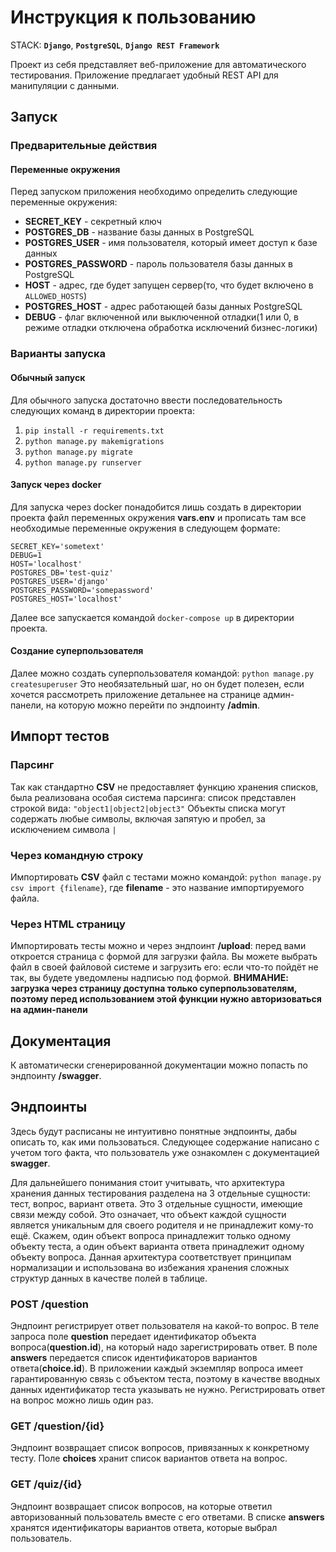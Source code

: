 # Инструкция к пользованию

STACK: **`Django`**,  **`PostgreSQL`**,  **`Django REST Framework`**

Проект из себя представляет веб-приложение для автоматического тестирования. Приложение предлагает удобный REST API для манипуляции с данными.

## Запуск  
### Предварительные действия  
#### Переменные окружения  
Перед запуском приложения необходимо определить следующие переменные окружения:  
- **SECRET_KEY** - секретный ключ  
- **POSTGRES_DB** - название базы данных в PostgreSQL  
- **POSTGRES_USER** - имя пользователя, который имеет доступ к базе данных  
- **POSTGRES_PASSWORD** - пароль пользователя базы данных в PostgreSQL  
- **HOST** - адрес, где будет запущен сервер(то, что будет включено в `ALLOWED_HOSTS`)
- **POSTGRES_HOST** - адрес работающей базы данных PostgreSQL  
- **DEBUG** - флаг включенной или выключенной отладки(1 или 0, в режиме отладки отключена обработка исключений бизнес-логики)
### Варианты запуска  
#### Обычный запуск  
Для обычного запуска достаточно ввести последовательность следующих команд в директории проекта:  
1. `pip install -r requirements.txt`  
2. `python manage.py makemigrations`  
3. `python manage.py migrate`  
4. `python manage.py runserver`  
#### Запуск через docker  
Для запуска через docker понадобится лишь создать в директории проекта файл переменных окружения **vars.env** и прописать там все необходимые переменные окружения в следующем формате:
```
SECRET_KEY='sometext'  
DEBUG=1
HOST='localhost'  
POSTGRES_DB='test-quiz'  
POSTGRES_USER='django'  
POSTGRES_PASSWORD='somepassword'  
POSTGRES_HOST='localhost'
```
Далее все запускается командой `docker-compose up` в директории проекта.
#### Создание суперпользователя
Далее можно создать суперпользователя командой:
`python manage.py createsuperuser`
Это необязательный шаг, но он будет полезен, если хочется рассмотреть приложение детальнее на странице админ-панели, на которую можно перейти по эндпоинту **/admin**.

## Импорт тестов
### Парсинг
Так как стандартно **CSV** не предоставляет функцию хранения списков, была реализована особая система парсинга: список представлен строкой вида:
`"object1|object2|object3"`
Объекты списка могут содержать любые символы, включая запятую и пробел, за исключением символа `|`

### Через командную строку
Импортировать **CSV** файл с тестами можно командой:
`python manage.py csv import {filename}`, где **filename** - это название импортируемого файла.

### Через HTML страницу
Импортировать тесты можно и через эндпоинт **/upload**:  перед вами откроется страница с формой для загрузки файла. Вы можете выбрать файл в своей файловой системе и загрузить его: если что-то пойдёт не так, вы будете уведомлены надписью под формой. 
**ВНИМАНИЕ: загрузка через страницу доступна только суперпользователям, поэтому перед использованием этой функции нужно авторизоваться на админ-панели**

## Документация
К автоматически сгенерированной документации можно попасть по эндпоинту **/swagger**.

## Эндпоинты
Здесь будут расписаны не интуитивно понятные эндпоинты, дабы описать то, как ими пользоваться. Следующее содержание написано с учетом того факта, что пользователь уже ознакомлен с документацией **swagger**.

Для дальнейшего понимания стоит учитывать, что архитектура хранения данных тестирования разделена на 3 отдельные сущности: тест, вопрос, вариант ответа. Это 3 отдельные сущности, имеющие связи между собой. Это означает, что объект каждой сущности является уникальным для своего родителя и не принадлежит кому-то ещё. Скажем, один объект вопроса принадлежит только одному объекту теста, а один объект варианта ответа принадлежит одному объекту вопроса. Данная архитектура соответствует принципам нормализации и использована во избежания хранения сложных структур данных в качестве полей в таблице.
### POST /question
Эндпоинт регистрирует ответ пользователя на какой-то вопрос. В теле запроса поле **question** передает идентификатор объекта вопроса(**question.id**), на который надо зарегистрировать ответ. В поле **answers**  передается список идентификаторов вариантов ответа(**choice.id**). В приложении каждый экземпляр вопроса имеет гарантированную связь с объектом теста,  поэтому в качестве вводных данных идентификатор теста указывать не нужно. Регистрировать ответ на вопрос можно лишь один раз.

### GET /question/{id}
Эндпоинт возвращает список вопросов, привязанных к конкретному тесту. Поле **choices** хранит список вариантов ответа на вопрос.

### GET /quiz/{id}
Эндпоинт возвращает список вопросов, на которые ответил авторизованный пользователь вместе с его ответами. В списке **answers** хранятся идентификаторы вариантов ответа, которые выбрал пользователь.